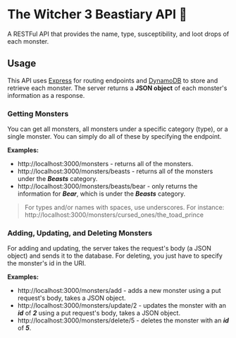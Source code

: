 # The Witcher 3 Beastiary API 🐺
A RESTFul API that provides the name, type, susceptibility, and loot drops of each monster.
## Usage
This API uses [Express](https://expressjs.com/) for routing endpoints and [DynamoDB](https://aws.amazon.com/dynamodb/) to store and retrieve each monster.
The server returns a **JSON object** of each monster's information as a response.

### Getting Monsters

You can get all monsters, all monsters under a specific category (type), or a single monster. You can simply do all of these by specifying the endpoint. 

**Examples:**
* http://localhost:3000/monsters - returns all of the monsters.
* http://localhost:3000/monsters/beasts - returns all of the monsters under the ***Beasts*** category.
* http://localhost:3000/monsters/beasts/bear - only returns the information for ***Bear***, which is under the ***Beasts*** category.

> For types and/or names with spaces, use underscores. For instance:<br>
> http://localhost:3000/monsters/cursed_ones/the_toad_prince


### Adding, Updating, and Deleting Monsters

For adding and updating, the server takes the request's body (a JSON object) and sends it to the database. For deleting, you just have to specify the monster's id in the URI.

**Examples:**
* http://localhost:3000/monsters/add - adds a new monster using a put request's body, takes a JSON object.
* http://localhost:3000/monsters/update/2 - updates the monster with an ***id*** of ***2*** using a put request's body, takes a JSON object.
* http://localhost:3000/monsters/delete/5 - deletes the monster with an ***id*** of ***5***.
